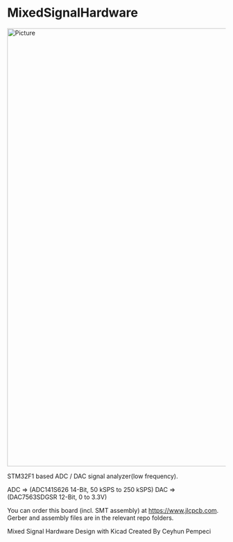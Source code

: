 # MixedSignalHardware

<img width="1010" alt="Picture" src="https://github.com/republicofmakers/MixedSignalHardware/assets/114834611/c065a555-b0a6-479c-8f63-004c0e68844c">


STM32F1 based ADC / DAC signal analyzer(low frequency).

ADC => (ADC141S626 14-Bit, 50 kSPS to 250 kSPS)
DAC => (DAC7563SDGSR 12-Bit, 0 to 3.3V)

You can order this board (incl. SMT assembly) at https://www.jlcpcb.com. Gerber and assembly files are in the relevant repo folders.

Mixed Signal Hardware Design with Kicad
Created By Ceyhun Pempeci
